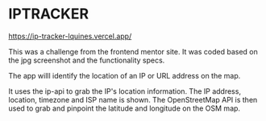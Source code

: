 # IPTRACKER

https://ip-tracker-lquines.vercel.app/

This was a challenge from the frontend mentor site. It was coded based on
the jpg screenshot and the functionality specs.

The app willl identify the location of an IP or URL address on the map.

It uses the ip-api to grab the IP's location information. The IP address,
location, timezone and ISP name is shown. The OpenStreetMap API is then
used to grab and pinpoint the latitude and longitude on the OSM map.







